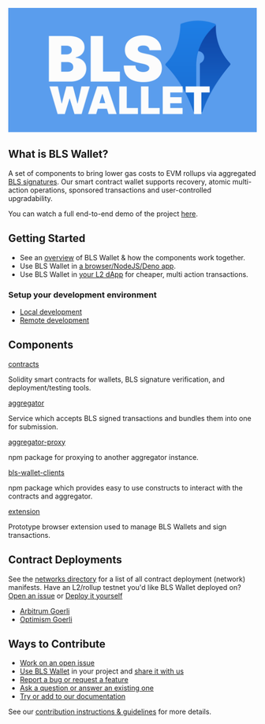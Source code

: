 ![BLS Wallet](./docs/images/bls-github-banner.svg)

## What is BLS Wallet?

A set of components to bring lower gas costs to EVM rollups via aggregated [BLS signatures](https://en.wikipedia.org/wiki/BLS_digital_signature). Our smart contract wallet supports recovery, atomic multi-action operations, sponsored transactions and user-controlled upgradability.

You can watch a full end-to-end demo of the project [here](https://www.youtube.com/watch?v=MOQ3sCLP56g).

## Getting Started

- See an [overview](./docs/system_overview.md) of BLS Wallet & how the components work together.
- Use BLS Wallet in [a browser/NodeJS/Deno app](./docs/use_bls_wallet_clients.md).
- Use BLS Wallet in [your L2 dApp](./docs/use_bls_wallet_dapp.md) for cheaper, multi action transactions.

### Setup your development environment

- [Local development](./docs/local_development.md)
- [Remote development](./docs/remote_development.md)

## Components

[contracts](./contracts/)

Solidity smart contracts for wallets, BLS signature verification, and deployment/testing tools.

[aggregator](./aggregator/)

Service which accepts BLS signed transactions and bundles them into one for submission.

[aggregator-proxy](./aggregator-proxy/)

npm package for proxying to another aggregator instance.

[bls-wallet-clients](./contracts/clients/)

npm package which provides easy to use constructs to interact with the contracts and aggregator.

[extension](./extension/)

Prototype browser extension used to manage BLS Wallets and sign transactions.

## Contract Deployments

See the [networks directory](./contracts/networks/) for a list of all contract deployment (network) manifests. Have an L2/rollup testnet you'd like BLS Wallet deployed on? [Open an issue](https://github.com/web3well/bls-wallet/issues/new) or [Deploy it yourself](./docs/remote_development.md)

- [Arbitrum Goerli](./contracts/networks/arbitrum-goerli.json)
- [Optimism Goerli](./contracts/networks/optimism-goerli.json)

## Ways to Contribute

- [Work on an open issue](https://github.com/web3well/bls-wallet/issues?q=is%3Aopen+is%3Aissue+label%3A%22good+first+issue%22)
- [Use BLS Wallet](./docs/use_bls_wallet_clients.md) in your project and [share it with us](https://github.com/web3well/bls-wallet/discussions)
- [Report a bug or request a feature](https://github.com/web3well/bls-wallet/issues/new)
- [Ask a question or answer an existing one](https://github.com/web3well/bls-wallet/discussions)
- [Try or add to our documentation](https://github.com/web3well/bls-wallet/tree/main/docs)

See our [contribution instructions & guidelines](./CONTRIBUTING.md) for more details.
